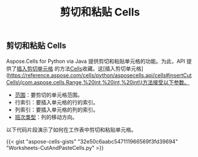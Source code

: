 ﻿---
title: 剪切和粘贴 Cells
type: docs
weight: 30
url: /zh/python-java/cut-and-paste-cells/
---
## **剪切和粘贴 Cells**
Aspose.Cells for Python via Java 提供剪切和粘贴单元格的功能。为此，API 提供了[插入剪切单元格](https://reference.aspose.com/cells/python/asposecells.api/cells#insertCutCells\(com.aspose.cells.Range,%20int,%20int,%20int\)) 的方法[Cells](https://reference.aspose.com/cells/python/asposecells.api/Cells)收藏。这[插入剪切单元格](https://reference.aspose.com/cells/python/asposecells.api/cells#insertCutCells\(com.aspose.cells.Range,%20int,%20int,%20int\)方法接受以下参数。

- [范围](https://reference.aspose.com/cells/python/asposecells.api/Range)：要剪切的单元格范围。
- 行索引：要插入单元格的行的索引。
- 列索引：要插入单元格的列的索引。
- [班次类型](https://reference.aspose.com/cells/python/asposecells.api/ShiftType)：列的移动方向。

以下代码片段演示了如何在工作表中剪切和粘贴单元格。

{{< gist "aspose-cells-gists" "32e50c6aabc547111966569f3fd39694" "Worksheets-CutAndPasteCells.py" >}}
